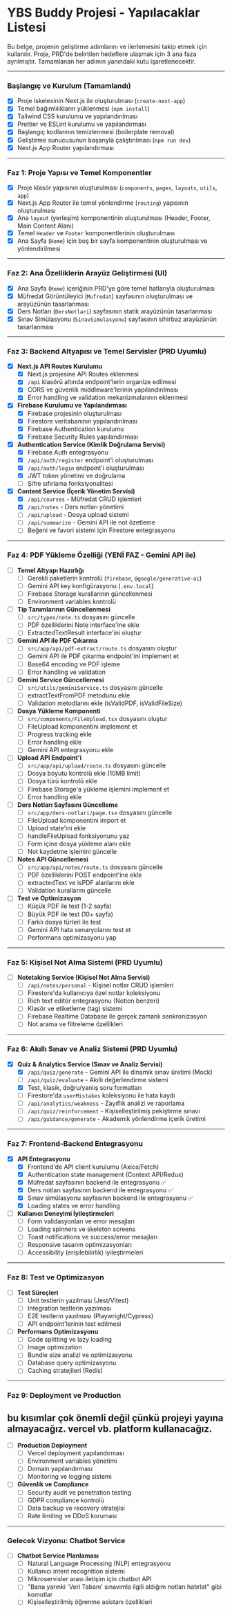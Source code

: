 # YBS Buddy Projesi - Yapılacaklar Listesi

Bu belge, projenin geliştirme adımlarını ve ilerlemesini takip etmek için kullanılır. Proje, PRD'de belirtilen hedeflere ulaşmak için 3 ana faza ayrılmıştır. Tamamlanan her adımın yanındaki kutu işaretlenecektir.

---

### Başlangıç ve Kurulum (Tamamlandı)

- [x] Proje iskelesinin Next.js ile oluşturulması (`create-next-app`)
- [x] Temel bağımlılıkların yüklenmesi (`npm install`)
- [x] Tailwind CSS kurulumu ve yapılandırılması
- [x] Prettier ve ESLint kurulumu ve yapılandırması
- [x] Başlangıç kodlarının temizlenmesi (boilerplate removal)
- [x] Geliştirme sunucusunun başarıyla çalıştırılması (`npm run dev`)
- [x] Next.js App Router yapılandırması

---

### Faz 1: Proje Yapısı ve Temel Komponentler

- [x] Proje klasör yapısının oluşturulması (`components`, `pages`, `layouts`, `utils`, `app`)
- [x] Next.js App Router ile temel yönlendirme (`routing`) yapısının oluşturulması
- [x] Ana `layout` (yerleşim) komponentinin oluşturulması (Header, Footer, Main Content Alanı)
- [x] Temel `Header` ve `Footer` komponentlerinin oluşturulması
- [x] Ana Sayfa (`Home`) için boş bir sayfa komponentinin oluşturulması ve yönlendirilmesi

---

### Faz 2: Ana Özelliklerin Arayüz Geliştirmesi (UI)

- [x] Ana Sayfa (`Home`) içeriğinin PRD'ye göre temel hatlarıyla oluşturulması
- [x] Müfredat Görüntüleyici (`Mufredat`) sayfasının oluşturulması ve arayüzünün tasarlanması
- [x] Ders Notları (`DersNotlari`) sayfasının statik arayüzünün tasarlanması
- [x] Sınav Simülasyonu (`SinavSimulasyonu`) sayfasının sihirbaz arayüzünün tasarlanması

---

### Faz 3: Backend Altyapısı ve Temel Servisler (PRD Uyumlu)

- [x] **Next.js API Routes Kurulumu**
  - [x] Next.js projesine API Routes eklenmesi
  - [x] `/api` klasörü altında endpoint'lerin organize edilmesi
  - [x] CORS ve güvenlik middleware'lerinin yapılandırılması
  - [x] Error handling ve validation mekanizmalarının eklenmesi

- [x] **Firebase Kurulumu ve Yapılandırması**
  - [x] Firebase projesinin oluşturulması
  - [x] Firestore veritabanının yapılandırılması
  - [x] Firebase Authentication kurulumu
  - [x] Firebase Security Rules yapılandırması

- [x] **Authentication Service (Kimlik Doğrulama Servisi)**
  - [x] Firebase Auth entegrasyonu
  - [x] `/api/auth/register` endpoint'i oluşturulması
  - [x] `/api/auth/login` endpoint'i oluşturulması
  - [x] JWT token yönetimi ve doğrulama
  - [ ] Şifre sıfırlama fonksiyonalitesi

- [x] **Content Service (İçerik Yönetim Servisi)**
  - [x] `/api/courses` - Müfredat CRUD işlemleri
  - [x] `/api/notes` - Ders notları yönetimi
  - [ ] `/api/upload` - Dosya upload sistemi
  - [ ] `/api/summarize` - Gemini API ile not özetleme
  - [ ] Beğeni ve favori sistemi için Firestore entegrasyonu

---

### Faz 4: PDF Yükleme Özelliği (YENİ FAZ - Gemini API ile)

- [ ] **Temel Altyapı Hazırlığı**
  - [ ] Gerekli paketlerin kontrolü (`firebase`, `@google/generative-ai`)
  - [ ] Gemini API key konfigürasyonu (`.env.local`)
  - [ ] Firebase Storage kurallarının güncellenmesi
  - [ ] Environment variables kontrolü

- [ ] **Tip Tanımlarının Güncellenmesi**
  - [ ] `src/types/note.ts` dosyasını güncelle
  - [ ] PDF özelliklerini Note interface'ine ekle
  - [ ] ExtractedTextResult interface'ini oluştur

- [ ] **Gemini API ile PDF Çıkarma**
  - [ ] `src/app/api/pdf-extract/route.ts` dosyasını oluştur
  - [ ] Gemini API ile PDF çıkarma endpoint'ini implement et
  - [ ] Base64 encoding ve PDF işleme
  - [ ] Error handling ve validation

- [ ] **Gemini Service Güncellemesi**
  - [ ] `src/utils/geminiService.ts` dosyasını güncelle
  - [ ] extractTextFromPDF metodunu ekle
  - [ ] Validation metodlarını ekle (isValidPDF, isValidFileSize)

- [ ] **Dosya Yükleme Komponenti**
  - [ ] `src/components/FileUpload.tsx` dosyasını oluştur
  - [ ] FileUpload komponentini implement et
  - [ ] Progress tracking ekle
  - [ ] Error handling ekle
  - [ ] Gemini API entegrasyonu ekle

- [ ] **Upload API Endpoint'i**
  - [ ] `src/app/api/upload/route.ts` dosyasını güncelle
  - [ ] Dosya boyutu kontrolü ekle (10MB limit)
  - [ ] Dosya türü kontrolü ekle
  - [ ] Firebase Storage'a yükleme işlemini implement et
  - [ ] Error handling ekle

- [ ] **Ders Notları Sayfasını Güncelleme**
  - [ ] `src/app/ders-notlari/page.tsx` dosyasını güncelle
  - [ ] FileUpload komponentini import et
  - [ ] Upload state'ini ekle
  - [ ] handleFileUpload fonksiyonunu yaz
  - [ ] Form içine dosya yükleme alanı ekle
  - [ ] Not kaydetme işlemini güncelle

- [ ] **Notes API Güncellemesi**
  - [ ] `src/app/api/notes/route.ts` dosyasını güncelle
  - [ ] PDF özelliklerini POST endpoint'ine ekle
  - [ ] extractedText ve isPDF alanlarını ekle
  - [ ] Validation kurallarını güncelle

- [ ] **Test ve Optimizasyon**
  - [ ] Küçük PDF ile test (1-2 sayfa)
  - [ ] Büyük PDF ile test (10+ sayfa)
  - [ ] Farklı dosya türleri ile test
  - [ ] Gemini API hata senaryolarını test et
  - [ ] Performans optimizasyonu yap

---

### Faz 5: Kişisel Not Alma Sistemi (PRD Uyumlu)

- [ ] **Notetaking Service (Kişisel Not Alma Servisi)**
  - [ ] `/api/notes/personal` - Kişisel notlar CRUD işlemleri
  - [ ] Firestore'da kullanıcıya özel notlar koleksiyonu
  - [ ] Rich text editör entegrasyonu (Notion benzeri)
  - [ ] Klasör ve etiketleme (tag) sistemi
  - [ ] Firebase Realtime Database ile gerçek zamanlı senkronizasyon
  - [ ] Not arama ve filtreleme özellikleri

---

### Faz 6: Akıllı Sınav ve Analiz Sistemi (PRD Uyumlu)

- [x] **Quiz & Analytics Service (Sınav ve Analiz Servisi)**
  - [x] `/api/quiz/generate` - Gemini API ile dinamik sınav üretimi (Mock)
  - [ ] `/api/quiz/evaluate` - Akıllı değerlendirme sistemi
  - [x] Test, klasik, doğru/yanlış soru formatları
  - [ ] Firestore'da `userMistakes` koleksiyonu ile hata kaydı
  - [ ] `/api/analytics/weakness` - Zayıflık analizi ve raporlama
  - [ ] `/api/quiz/reinforcement` - Kişiselleştirilmiş pekiştirme sınavı
  - [ ] `/api/guidance/generate` - Akademik yönlendirme içerik üretimi

---

### Faz 7: Frontend-Backend Entegrasyonu

- [x] **API Entegrasyonu**
  - [x] Frontend'de API client kurulumu (Axios/Fetch)
  - [x] Authentication state management (Context API/Redux)
  - [x] Müfredat sayfasının backend ile entegrasyonu ✅
  - [x] Ders notları sayfasının backend ile entegrasyonu ✅
  - [x] Sınav simülasyonu sayfasının backend ile entegrasyonu ✅
  - [x] Loading states ve error handling

- [ ] **Kullanıcı Deneyimi İyileştirmeleri**
  - [ ] Form validasyonları ve error mesajları
  - [ ] Loading spinners ve skeleton screens
  - [ ] Toast notifications ve success/error mesajları
  - [ ] Responsive tasarım optimizasyonları
  - [ ] Accessibility (erişilebilirlik) iyileştirmeleri

---

### Faz 8: Test ve Optimizasyon

- [ ] **Test Süreçleri**
  - [ ] Unit testlerin yazılması (Jest/Vitest)
  - [ ] Integration testlerin yazılması
  - [ ] E2E testlerin yazılması (Playwright/Cypress)
  - [ ] API endpoint'lerinin test edilmesi

- [ ] **Performans Optimizasyonu**
  - [ ] Code splitting ve lazy loading
  - [ ] Image optimization
  - [ ] Bundle size analizi ve optimizasyonu
  - [ ] Database query optimizasyonu
  - [ ] Caching stratejileri (Redis)

---

### Faz 9: Deployment ve Production

## bu kısımlar çok önemli değil çünkü projeyi yayına almayacağız. vercel vb. platform kullanacağız.

- [ ] **Production Deployment**
  - [ ] Vercel deployment yapılandırması
  - [ ] Environment variables yönetimi
  - [ ] Domain yapılandırması
  - [ ] Monitoring ve logging sistemi

- [ ] **Güvenlik ve Compliance**
  - [ ] Security audit ve penetration testing
  - [ ] GDPR compliance kontrolü
  - [ ] Data backup ve recovery stratejisi
  - [ ] Rate limiting ve DDoS koruması

---

### Gelecek Vizyonu: Chatbot Service

- [ ] **Chatbot Service Planlaması**
  - [ ] Natural Language Processing (NLP) entegrasyonu
  - [ ] Kullanıcı intent recognition sistemi
  - [ ] Mikroservisler arası iletişim için chatbot API
  - [ ] "Bana yarınki 'Veri Tabanı' sınavımla ilgili aldığım notları hatırlat" gibi komutlar
  - [ ] Kişiselleştirilmiş öğrenme asistanı özellikleri
